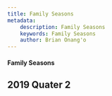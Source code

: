 ```yaml
---
title: Family Seasons
metadata:
    description: Family Seasons
    keywords: Family Seasons
    author: Brian Onang'o
---
```


#### Family Seasons

## 2019 Quater 2
